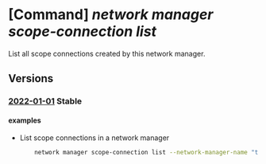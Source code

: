 # [Command] _network manager scope-connection list_

List all scope connections created by this network manager.

## Versions

### [2022-01-01](/Resources/mgmt-plane/L3N1YnNjcmlwdGlvbnMve30vcmVzb3VyY2Vncm91cHMve30vcHJvdmlkZXJzL21pY3Jvc29mdC5uZXR3b3JrL25ldHdvcmttYW5hZ2Vycy97fS9zY29wZWNvbm5lY3Rpb25z/2022-01-01.xml) **Stable**

<!-- mgmt-plane /subscriptions/{}/resourcegroups/{}/providers/microsoft.network/networkmanagers/{}/scopeconnections 2022-01-01 -->

#### examples

- List scope connections in a network manager
    ```bash
        network manager scope-connection list --network-manager-name "testNetworkManager" --resource-group "rg1"
    ```
